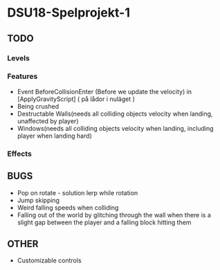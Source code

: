 # DSU18-Spelprojekt-1
## TODO
### Levels

### Features
* Event BeforeCollisionEnter (Before we update the velocity) in [ApplyGravityScript] ( på lådor i nuläget )
* Being crushed
* Destructable Walls(needs all colliding objects velocity when landing, unaffected by player)
* Windows(needs all colliding objects velocity when landing, including player when landing hard)

### Effects

## BUGS
* Pop on rotate - solution lerp while rotation
* Jump skipping
* Weird falling speeds when colliding
* Falling out of the world by glitching through the wall when there is a slight gap between the player and a falling block hitting them

## OTHER
* Customizable controls

